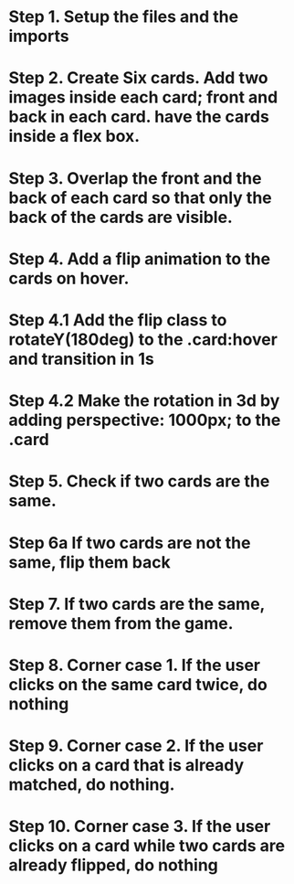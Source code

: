 # Step 1. Setup the files and the imports
# Step 2. Create Six cards. Add two images inside each card; front and back in each card. have the cards inside a flex box.
# Step 3. Overlap the front and the back of each card so that only the back of the cards are visible.
# Step 4. Add a flip animation to the cards on hover.
# Step 4.1 Add the flip class to rotateY(180deg) to the .card:hover and transition in 1s
# Step 4.2 Make the rotation in 3d by adding perspective: 1000px; to the .card
# Step 5. Check if two cards are the same.
# Step 6a If two cards are not the same, flip them back
# Step 7. If two cards are the same, remove them from the game.
# Step 8. Corner case 1. If the user clicks on the same card twice, do nothing
# Step 9. Corner case 2. If the user clicks on a card that is already matched, do nothing.
# Step 10. Corner case 3. If the user clicks on a card while two cards are already flipped, do nothing